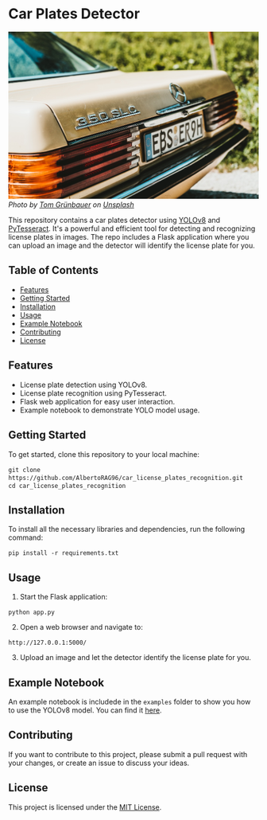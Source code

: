 # Car Plates Detector

![License Plates](./assets/license-plates-banner.jpg)
_Photo by [Tom Grünbauer](https://unsplash.com/@tomgruenbauer?utm_source=unsplash&utm_medium=referral&utm_content=creditCopyText) on [Unsplash](https://unsplash.com/photos/WElrXyQnTiM?utm_source=unsplash&utm_medium=referral&utm_content=creditCopyText)_

This repository contains a car plates detector using [YOLOv8](https://docs.ultralytics.com) and [PyTesseract](https://pypi.org/project/pytesseract/). It's a powerful and efficient tool for detecting and recognizing license plates in images. The repo includes a Flask application where you can upload an image and the detector will identify the license plate for you.

## Table of Contents

* [Features](#features)
* [Getting Started](#getting_started)
* [Installation](#installation)
* [Usage](#usage)
* [Example Notebook](#example_notebook)
* [Contributing](#contributing)
* [License](#license)

## Features<a name="features"></a>

* License plate detection using YOLOv8.
* License plate recognition using PyTesseract.
* Flask web application for easy user interaction.
* Example notebook to demonstrate YOLO model usage.

## Getting Started<a name="getting_started"></a>

To get started, clone this repository to your local machine:

```
git clone https://github.com/AlbertoRAG96/car_license_plates_recognition.git
cd car_license_plates_recognition
```

## Installation

To install all the necessary libraries and dependencies, run the following command:

```
pip install -r requirements.txt
```

## Usage 

1. Start the Flask application:

```
python app.py
```

2. Open a web browser and navigate to:

```
http://127.0.0.1:5000/
```

3. Upload an image and let the detector identify the license plate for you.

## Example Notebook

An example notebook is includede in the `examples` folder to show you how to use the YOLOv8 model. You can find it [here](https://github.com/AlbertoRAG96/car_license_plates_recognition/tree/main/examples).

## Contributing

If you want to contribute to this project, please submit a pull request with your changes, or create an issue to discuss your ideas.

## License

This project is licensed under the [MIT License](https://opensource.org/license/mit/).

